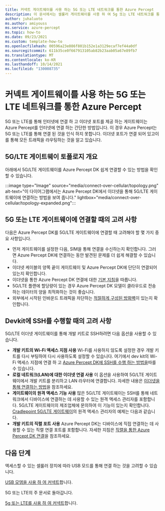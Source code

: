 ```yaml
---
title: 커넥트 게이트웨이를 사용 하는 5G 또는 LTE 네트워크를 통한 Azure Percept
description: 이 문서에서는 셀룰러 게이트웨이를 사용 하 여 5g 또는 LTE 네트워크를 통해 Azure Percept DK을 연결 하는 방법을 설명 합니다.
author: juhaluoto
ms.author: amiyouss
ms.service: azure-percept
ms.topic: how-to
ms.date: 09/23/2021
ms.custom: template-how-to
ms.openlocfilehash: 00596a23e086f801b152e1a3129ecaf7ef44a0df
ms.sourcegitcommit: 611b35ce0f667913105ab82b23aab05a67e89fb7
ms.translationtype: MT
ms.contentlocale: ko-KR
ms.lasthandoff: 10/14/2021
ms.locfileid: "130008735"
---
```

# <a name="connect-azure-percept-over-5g-or-lte-networks-using-a-gateway"></a>커넥트 게이트웨이를 사용 하는 5G 또는 LTE 네트워크를 통한 Azure Percept
5G 또는 LTE를 통해 인터넷에 연결 하 고 이더넷 포트를 제공 하는 게이트웨이는 Azure Percept를 인터넷에 연결 하는 간단한 방법입니다. 이 경우 Azure Percept는 5G 또는 LTE를 통해 연결 된 것을 인식 하지 못합니다. 이더넷 포트가 연결 되어 있고이를 통해 모든 트래픽을 라우팅하는 것을 알고 있습니다.  


## <a name="5glte-gateway-topology-overview"></a>5G/LTE 게이트웨이 토폴로지 개요
아래에서 5G/LTE 게이트웨이를 Azure Percept DK 쉽게 연결할 수 있는 방법을 확인할 수 있습니다.

:::image type="Image" source="media/connect-over-cellular/topology.png" alt-text="이 다이어그램에서는 Azure Percept DK에서 이더넷을 통해 5G/LTE 게이트웨이에 연결하는 방법을 보여 줍니다." lightbox="media/connect-over-cellular/topology-expanded.png":::

## <a name="considerations-when-connecting-to-a-5g-or-lte-gateway"></a>5G 또는 LTE 게이트웨이에 연결할 때의 고려 사항
다음은 Azure Percept DK를 5G/LTE 게이트웨이에 연결할 때 고려해야 할 몇 가지 중요 사항입니다.
- 먼저 게이트웨이를 설정한 다음, SIM을 통해 연결을 수신하는지 확인합니다. 그러면 Azure Percept DK에 연결하는 동안 발견된 문제를 더 쉽게 해결할 수 있습니다.
- 이더넷 케이블의 양쪽 끝이 게이트웨이 및 Azure Percept DK에 단단히 연결되어 있는지 확인합니다.
- 이더넷을 통한 Azure Percept DK 연결에 대한 [기본 지침](./how-to-connect-over-ethernet.md)을 따릅니다.
- 5G/LTE 플랜에 할당량이 있는 경우 Azure Percept DK 모델이 클라우드로 전송하는 데이터의 양을 최적화하는 것이 좋습니다.
- 외부에서 시작된 인바운드 트래픽을 차단하는 [적절하게 구성된 방화벽](./concept-security-configuration.md)이 있는지 확인합니다.

## <a name="considerations-when-doing-ssh-to-the-devkit"></a>Devkit에 SSH를 수행할 때의 고려 사항
5G/LTE 이더넷 게이트웨이를 통해 개발 키트로 SSH하려면 다음 옵션을 사용할 수 있습니다.
- **개발 키트의 Wi-Fi 액세스 지점 사용** Wi-Fi를 사용하지 않도록 설정한 경우 개발 키트를 다시 부팅하여 다시 사용하도록 설정할 수 있습니다. 여기에서 dev kit의 Wi-Fi 액세스 지점에 연결 하 고 [Azure Percept DK에 SSH를 수행 하는 방법을](./how-to-ssh-into-percept-dk.md)따를 수 있습니다.
- **로컬 네트워크(LAN)에 대한 이더넷 연결 사용** 이 옵션을 사용하여 5G/LTE 게이트웨이에서 개발 키트를 분리하고 LAN 라우터에 연결합니다. 자세한 내용은 [이더넷을 통해 연결하는 방법](./how-to-connect-over-ethernet.md)을 참조하세요. 
- **게이트웨이의 원격 액세스 기능 사용** 많은 5G/LTE 게이트웨이는 SSH를 통해 네트워크에서 디바이스에 연결하는 데 사용할 수 있는 원격 액세스 관리자를 포함합니다. 5G/LTE 게이트웨이의 제조업체에 문의하여 이 기능이 있는지 확인합니다. [Cradlepoint 5G/LTE 게이트웨이](https://customer.cradlepoint.com/s/article/NCM-Remote-Connect-LAN-Manager)의 원격 액세스 관리자의 예제는 다음과 같습니다.
- **개발 키트의 직렬 포트 사용** Azure Percept DK는 디바이스에 직접 연결하는 데 사용할 수 있는 직렬 연결 포트를 포함합니다. 자세한 지침은 [직렬을 통한 Azure Percept DK 연결](./how-to-connect-to-percept-dk-over-serial.md)을 참조하세요.

## <a name="next-steps"></a>다음 단계
액세스할 수 있는 셀룰러 장치에 따라 USB 모드를 통해 연결 하는 것을 고려할 수 있습니다.

[USB 모뎀을 사용 하 여 커넥트](./connect-over-cellular-usb.md)합니다.

5G 또는 LTE의 주 문서로 돌아갑니다.

[5g 또는 LTE를 사용 하 여 커넥트](./connect-over-cellular.md)합니다.